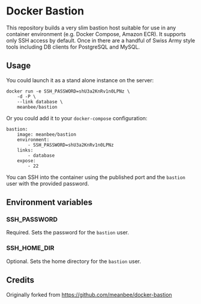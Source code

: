 # Docker Bastion

This repository builds a very slim bastion host suitable for use in any container environment (e.g. Docker Compose, Amazon ECR). It supports only SSH access by default. Once in there are a handful of Swiss Army style tools including DB clients for PostgreSQL and MySQL.

## Usage

You could launch it as a stand alone instance on the server:

    docker run -e SSH_PASSWORD=shU3a2KnRv1n0LPNz \
        -d -P \
        --link database \
        meanbee/bastion

Or you could add it to your `docker-compose` configuration:

    bastion:
        image: meanbee/bastion
        environment:
            - SSH_PASSWORD=shU3a2KnRv1n0LPNz
        links:
            - database
        expose:
            - 22

You can SSH into the container using the published port and the `bastion` user with the provided password.

## Environment variables

### SSH_PASSWORD

Required. Sets the password for the `bastion` user.

### SSH_HOME_DIR

Optional. Sets the home directory for the `bastion` user.

## Credits

Originally forked from https://github.com/meanbee/docker-bastion
